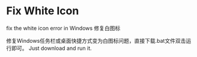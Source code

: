 # Fix White Icon
 fix the white icon error in Windows 修复白图标

修复Windows任务栏或桌面快捷方式变为白图标问题，直接下载.bat文件双击运行即可。
Just download and run it.
